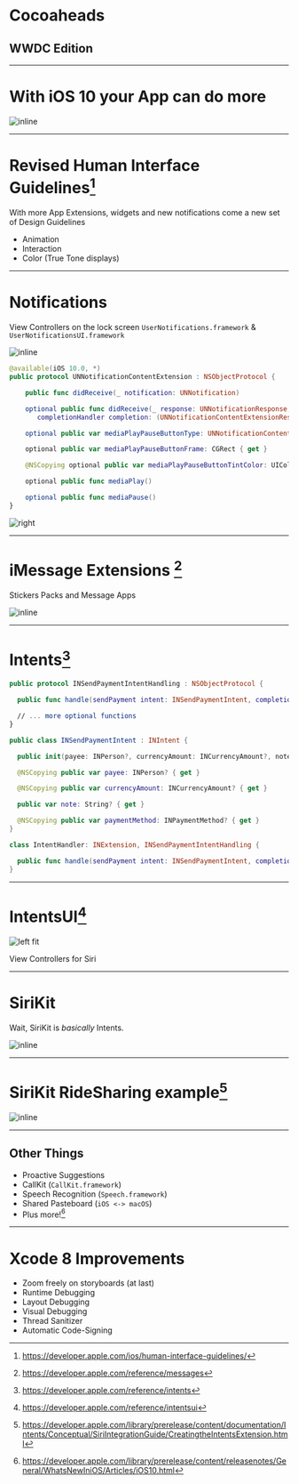 # Cocoaheads

## WWDC Edition

---
# With iOS 10 your App can do more

![inline](ApplicationExtensions.png)

---
# Revised Human Interface Guidelines[^1]

With more App Extensions, widgets and new notifications come a new set of Design Guidelines

- Animation
- Interaction
- Color (True Tone displays)

[^1]: https://developer.apple.com/ios/human-interface-guidelines/

---
# Notifications

View Controllers on the lock screen
`UserNotifications.framework` & `UserNotificationsUI.framework`

![inline](NotificationViewController.png)

```swift
@available(iOS 10.0, *)
public protocol UNNotificationContentExtension : NSObjectProtocol {

    public func didReceive(_ notification: UNNotification)

    optional public func didReceive(_ response: UNNotificationResponse,
       completionHandler completion: (UNNotificationContentExtensionResponseOption) -> Swift.Void)

    optional public var mediaPlayPauseButtonType: UNNotificationContentExtensionMediaPlayPauseButtonType { get }

    optional public var mediaPlayPauseButtonFrame: CGRect { get }

    @NSCopying optional public var mediaPlayPauseButtonTintColor: UIColor { get }

    optional public func mediaPlay()

    optional public func mediaPause()
}
```

![right](iOS-10-concept-notifications.jpg)

---
# iMessage Extensions [^2]

Stickers Packs and Message Apps

![inline](iMessageApps.png)

[^2]: https://developer.apple.com/reference/messages

---
# Intents[^3]

```swift
public protocol INSendPaymentIntentHandling : NSObjectProtocol {

  public func handle(sendPayment intent: INSendPaymentIntent, completion: (INSendPaymentIntentResponse) -> Swift.Void)

  // ... more optional functions
}

public class INSendPaymentIntent : INIntent {

  public init(payee: INPerson?, currencyAmount: INCurrencyAmount?, note: String?, paymentMethod: INPaymentMethod?)

  @NSCopying public var payee: INPerson? { get }

  @NSCopying public var currencyAmount: INCurrencyAmount? { get }

  public var note: String? { get }

  @NSCopying public var paymentMethod: INPaymentMethod? { get }
}

class IntentHandler: INExtension, INSendPaymentIntentHandling {

  public func handle(sendPayment intent: INSendPaymentIntent, completion: (INSendPaymentIntentResponse) -> Swift.Void) { /* ... */ }
}
```


[^3]:https://developer.apple.com/reference/intents

---
# IntentsUI[^4]

![left fit](intentsUI.jpg)

View Controllers for Siri

[^4]:https://developer.apple.com/reference/intentsui

---
# SiriKit

Wait, SiriKit is _basically_ Intents.

![inline](SiriKitDomain.png)

---
# SiriKit RideSharing example[^5]

![inline](HandlingRideRequests.png)

[^5]: https://developer.apple.com/library/prerelease/content/documentation/Intents/Conceptual/SiriIntegrationGuide/CreatingtheIntentsExtension.html

---
## Other Things

- Proactive Suggestions
- CallKit (`CallKit.framework`)
- Speech Recognition (`Speech.framework`)
- Shared Pasteboard (`iOS <-> macOS`)
- Plus more![^6]

[^6]: https://developer.apple.com/library/prerelease/content/releasenotes/General/WhatsNewIniOS/Articles/iOS10.html

---
# Xcode 8 Improvements

- Zoom freely on storyboards (at last)
- Runtime Debugging
- Layout Debugging
- Visual Debugging
- Thread Sanitizer
- Automatic Code-Signing
